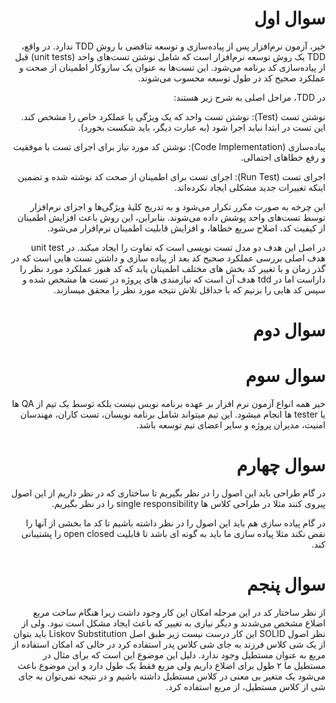 <div dir="rtl">

# سوال اول

خیر، آزمون نرم‌افزار پس از پیاده‌سازی و توسعه تناقضی با روش TDD ندارد. در واقع، TDD یک روش توسعه نرم‌افزار است که شامل نوشتن تست‌های واحد (unit tests) قبل از پیاده‌سازی کد برنامه می‌شود. این تست‌ها به عنوان یک سازوکار اطمینان از صحت و عملکرد صحیح کد در طول توسعه محسوب می‌شوند.

در TDD، مراحل اصلی به شرح زیر هستند:

نوشتن تست (Test): نوشتن تست واحد که یک ویژگی یا عملکرد خاص را مشخص کند. این تست در ابتدا نباید اجرا شود (به عبارت دیگر، باید شکست بخورد).

پیاده‌سازی (Code Implementation): نوشتن کد مورد نیاز برای اجرای تست با موفقیت و رفع خطاهای احتمالی.

اجرای تست (Run Test): اجرای تست برای اطمینان از صحت کد نوشته شده و تضمین اینکه تغییرات جدید مشکلی ایجاد نکرده‌اند.

این چرخه به صورت مکرر تکرار می‌شود و به تدریج کلیهٔ ویژگی‌ها و اجزای نرم‌افزار توسط تست‌های واحد پوشش داده می‌شوند. بنابراین، این روش باعث افزایش اطمینان از کیفیت کد، اصلاح سریع خطاها، و افزایش قابلیت اطمینان نرم‌افزار می‌شود.

در اصل این هدف دو مدل تست نویسی است که تفاوت را ایجاد میکند. در unit test هدف اصلی بررسی عملکرد صحیح کد بعد از پیاده سازی و داشتن تست هایی است که در گذر زمان و با تغییر کد بخش های مختلف اطمینان یابد که کد هنوز عملکرد مورد نظر را داراست اما در tdd هدف آن است که نیازمندی های پروژه در تست ها مشخص شده و سپس کد هایی را بزنیم که با حداقل تلاش نتیجه مورد نظر را محقق میسازند.
# سوال دوم

# سوال سوم
 
خیر همه انواع آزمون نرم افزار بر عهده برنامه نویس نیست بلکه توسط یک تیم از QA ها یا tester ها انجام میشود.
این تیم میتواند شامل برنامه نویسان، تست کاران، مهندسان امنیت، مدیران پروژه و سایر اعضای تیم توسعه باشد.

# سوال چهارم

در گام طراحی باید این اصول را در نظر بگیریم تا ساختاری که در نظر داریم از این اصول پیروی کنند مثلا در طراحی کلاس ها single responsibility را در نظر بگیریم.

در گام پیاده سازی هم باید این اصول را در نظر داشته باشیم تا کد ما بخشی از آنها را نقض نکند مثلا پیاده سازی ما باید به گونه ای باشد تا قابلیت open closed را پشتیبانی کند.


# سوال پنجم

از نظر ساختار کد در این مرحله امکان این کار وجود داشت زیرا هنگام ساخت مربع اضلاع مشخص می‌شدند و دیگر نیازی به تغییر که باعث ایجاد مشکل است نبود. ولی از نظر اصول SOLID این کار درست نیست زیر طبق اصل Liskov Substitution باید بتوان از یک شی کلاس فرزند به جای شی کلاس پدر استفاده کرد در حالی که امکان استفاده از مربع به عنوان مستطیل وجود ندارد. دلیل این موضوع این است که برای مثال در مستطیل ما ۲ طول برای اضلاع داریم ولی مربع فقط یک طول دارد و این موضوع باعث می‌شود یک متغیر بی معنی در کلاس مستطیل داشته باشیم و در نتیجه نمی‌توان به جای شی از کلاس مستطیل، از مربع استفاده کرد.
</div>